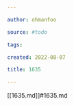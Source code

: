 ```yaml
---

author: ohmanfoo

source: #todo

tags: 

created: 2022-08-07

title: 1635

---
```

[[1635.md]]#1635.md